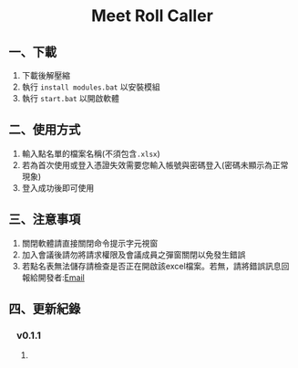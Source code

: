 <style>
  .version{
    margin-left: 1em;
  }
</style>
<h1 align="center">Meet Roll Caller</h1>

<p align="center">
  <!--<img src="https://example.com/meet-roll-caller-logo.png" alt="Meet Roll Caller Logo" width="200">-->
</p>

<!--<p align="center">
  Meet Roll Caller is a web application that automates attendance taking in Google Meet meetings. It uses the Google Meet API to retrieve the list of participants and allows the meeting organizer to take attendance with a single click. This saves time and eliminates the need for manual attendance tracking.
</p>-->

## 一、下載
1. 下載後解壓縮
2. 執行 `install modules.bat` 以安裝模組
3. 執行 `start.bat` 以開啟軟體

## 二、使用方式

1. 輸入點名單的檔案名稱(不須包含`.xlsx`)
2. 若為首次使用或登入憑證失效需要您輸入帳號與密碼登入(密碼未顯示為正常現象)
3. 登入成功後即可使用

## 三、注意事項

1. 關閉軟體請直接關閉命令提示字元視窗
2. 加入會議後請勿將請求權限及會議成員之彈窗關閉以免發生錯誤
3. 若點名表無法儲存請檢查是否正在開啟該excel檔案。若無，請將錯誤訊息回報給開發者:<a href="mailto:zivwu2852@gmail.com">Email</a>

## 四、更新紀錄
<div class="version">
  <h3>v0.1.1</h3>
  <ol>
    <li></li>
  </ol>
</div>
